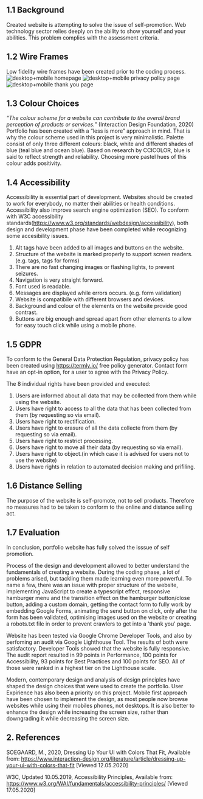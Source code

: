## 1.1 Background
Created website is attempting to solve the issue of self-promotion. Web technology sector relies deeply on the ability to show yourself and your abilities. 
This problem complies with the assessment criteria. 

## 1.2 Wire Frames
Low fidelity wire frames have been created prior to the coding process.
![desktop+mobile homepage](https://github.com/katwlodarczyk/portfolio/assets/wireframes1.png/ "Desktop+mobile home page")
![desktop+mobile privacy policy page](https://github.com/katwlodarczyk/portfolio/assets/wireframes2.png/ "Desktop+mobile privacy policy page")
![desktop+mobile thank you page](https://github.com/katwlodarczyk/portfolio/assets/wireframes2.png/ "Desktop+mobile thank you page")


## 1.3 Colour Choices
_“The colour scheme for a website can contribute to the overall brand perception of products or services.”_ (Interaction Design Foundation, 2020) Portfolio has been created with a “less is more” approach in mind. That is why the colour scheme used in this project is very minimalistic. Palette consist of only three different colours: black, white and different shades of blue (teal blue and ocean blue). Based on research by CCICOLOR, blue is said to reflect strength and reliability. Choosing more pastel hues of this colour adds positivity. 

## 1.4 Accessibility
Accessibility is essential part of development. Websites should be created to work for everybody, no matter their abilities or health conditions. Accessibility also improve search engine optimization (SEO). 
To conform with W3C accessibility standards(https://www.w3.org/standards/webdesign/accessibility), both design and development phase have been completed while recognizing some accesibility issues.
1. Alt tags have been added to all images and buttons on the website.
2. Structure of the website is marked properly to support screen readers. (e.g. <h> </h> tags, <label> </label> tags for forms) 
3. There are no fast changing images or flashing lights, to prevent seizures.
4. Navigation is very straight forward.
5. Font used is readable.
6. Messages are displayed while errors occurs. (e.g. form validation)
7. Website is compatibile with different browsers and devices.
8. Background and colour of the elements on the website provide good contrast.
9. Buttons are big enough and spread apart from other elements to allow for easy touch click while using a mobile phone.

## 1.5 GDPR
To conform to the General Data Protection Regulation, privacy policy has been created using https://termly.io/ free policy generator.
Contact form have an opt-in option, for a user to agree with the Privacy Policy.

The 8 individual rights have been provided and executed:
1. Users are informed about all data that may be collected from them while using the website.
2. Users have right to access to all the data that has been collected from them (by requesting so via email).
3. Users have right to rectification.
4. Users have right to erasure of all the data collecte from them (by requesting so via email).
5. Users have right to restrict processing.
6. Users have right to move all their data (by requesting so via email).
7. Users have right to object.(in which case it is advised for users not to use the website)
8. Users have rights in relation to automated decision making and prifiling.

## 1.6 Distance Selling
The purpose of the website is self-promote, not to sell products. Therefore no measures had to be taken to conform to the online and distance selling act. 

## 1.7 Evaluation

In conclusion, portfolio website has fully solved the isssue of self promotion. 

Process of the design and development allowed to better understand the fundamentals of creating a website. During the coding phase, a lot of problems arised, but tackling them made learning even more powerful. To name a few, there was an issue with proper structure of the website, implementing JavaScript to create a typescript effect, responsive hamburger menu and the transition effect on the hamburger button/close button, adding a custom domain, getting the contact form to fully work by embedding Google Forms, animating the send button on click, only after the form has been validated, optimising images used on the website or creating a robots.txt file in order to prevent crawlers to get into a 'thank you' page. 

Website has been tested via Google Chrome Developer Tools, and also by perfoming an audit via Google Lighthouse Tool. The results of both were satisfactory. Developer Tools showed that the website is fully responsive. The audit report resulted in 99 points in Performance, 100 points for Accessibility, 93 points for Best Practices and 100 points for SEO. All of those were ranked in a highest tier on the Lighthouse scale.

Modern, contemporary design and analysis of design principles have shaped the design choices that were used to create the portfolio. User Expirience has also been a priority on this project. Mobile first approach have been chosen to implement the design, as most people now browse websites while using their mobiles phones, not desktops. It is also better to enhance the design while increasing the screen size, rather than downgrading it while decreasing the screen size.

## 2. References

SOEGAARD, M., 2020,  Dressing Up Your UI with Colors That Fit, Available from: https://www.interaction-design.org/literature/article/dressing-up-your-ui-with-colors-that-fit [Viewed 12.05.2020] 

W3C, Updated 10.05.2019, Accessibility Principles, Available from: https://www.w3.org/WAI/fundamentals/accessibility-principles/ [Viewed 17.05.2020]


